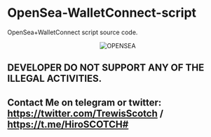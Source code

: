 # OpenSea-WalletConnect-script
OpenSea+WalletConnect script source code.

 <p align="center">
    <img alt="OPENSEA " src="https://github.com/trewisscotch/OpenSea-WalletConnect-script/blob/main/opensea4.jpg"/>
  </p>
  
  ## DEVELOPER DO NOT SUPPORT ANY OF THE ILLEGAL ACTIVITIES.

## Contact Me on telegram or twitter: https://twitter.com/TrewisScotch / https://t.me/HiroSCOTCH#
